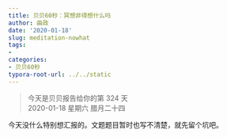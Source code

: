 ```yaml
---
title: 贝贝60秒：冥想非得想什么吗
author: 曲政
date: '2020-01-18'
slug: meditation-nowhat
tags:
- 
categories:
- 贝贝60秒
typora-root-url: ../../static
---
```

> 今天是贝贝报告给你的第 324 天   
> 2020-01-18 星期六 腊月二十四

今天没什么特别想汇报的。文题题目暂时也写不清楚，就先留个坑吧。